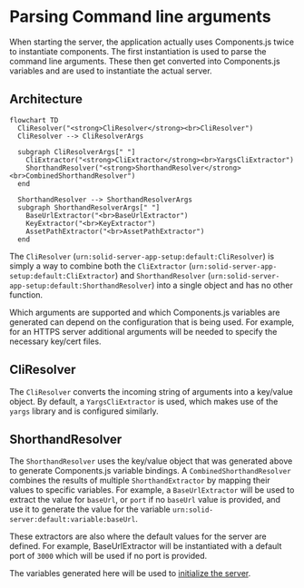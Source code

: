 # Parsing Command line arguments

When starting the server, the application actually uses Components.js twice to instantiate components.
The first instantiation is used to parse the command line arguments.
These then get converted into Components.js variables and are used to instantiate the actual server.

## Architecture

```mermaid
flowchart TD
  CliResolver("<strong>CliResolver</strong><br>CliResolver")
  CliResolver --> CliResolverArgs

  subgraph CliResolverArgs[" "]
    CliExtractor("<strong>CliExtractor</strong><br>YargsCliExtractor")
    ShorthandResolver("<strong>ShorthandResolver</strong><br>CombinedShorthandResolver")
  end

  ShorthandResolver --> ShorthandResolverArgs
  subgraph ShorthandResolverArgs[" "]
    BaseUrlExtractor("<br>BaseUrlExtractor")
    KeyExtractor("<br>KeyExtractor")
    AssetPathExtractor("<br>AssetPathExtractor")
  end
```

The `CliResolver` (`urn:solid-server-app-setup:default:CliResolver`) is simply a way
to combine both the `CliExtractor` (`urn:solid-server-app-setup:default:CliExtractor`)
and `ShorthandResolver` (`urn:solid-server-app-setup:default:ShorthandResolver`)
into a single object and has no other function.

Which arguments are supported and which Components.js variables are generated
can depend on the configuration that is being used.
For example, for an HTTPS server additional arguments will be needed to specify the necessary key/cert files.

## CliResolver

The `CliResolver` converts the incoming string of arguments into a key/value object.
By default, a `YargsCliExtractor` is used, which makes use of the `yargs` library and is configured similarly.

## ShorthandResolver

The `ShorthandResolver` uses the key/value object that was generated above to generate Components.js variable bindings.
A `CombinedShorthandResolver` combines the results of multiple `ShorthandExtractor`
by mapping their values to specific variables.
For example, a `BaseUrlExtractor` will be used to extract the value for `baseUrl`,
or `port` if no `baseUrl` value is provided,
and use it to generate the value for the variable `urn:solid-server:default:variable:baseUrl`.

These extractors are also where the default values for the server are defined.
For example, BaseUrlExtractor will be instantiated with a default port of `3000`
which will be used if no port is provided.

The variables generated here will be used to [initialize the server](initialization.md).
